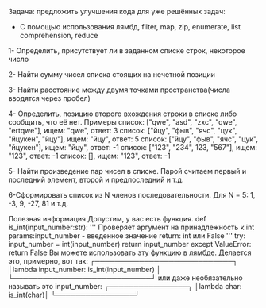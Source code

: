 Задача: предложить улучшения кода для уже решённых задач:

- С помощью использования лямбд, filter, map, zip, enumerate, list comprehension, reduce

1- Определить, присутствует ли в заданном списке строк, некоторое число

2- Найти сумму чисел списка стоящих на нечетной позиции

3- Найти расстояние между двумя точками пространства(числа вводятся через пробел)

4- Определить, позицию второго вхождения строки в списке либо сообщить, что её нет.
Примеры
список: ["qwe", "asd", "zxc", "qwe", "ertqwe"], ищем: "qwe", ответ: 3
список: ["йцу", "фыв", "ячс", "цук", "йцукен", "йцу"], ищем: "йцу", ответ: 5
список: ["йцу", "фыв", "ячс", "цук", "йцукен"], ищем: "йцу", ответ: -1
список: ["123", "234", 123, "567"], ищем: "123", ответ: -1
список: [], ищем: "123", ответ: -1

5- Найти произведение пар чисел в списке. Парой считаем первый и последний элемент, второй и предпоследний и т.д.

6-Сформировать список из  N членов последовательности.
Для N = 5: 1, -3, 9, -27, 81 и т.д.

Полезная информация
Допустим, у вас есть функция.
def is_int(input_number:str):
'''
Проверяет аргумент на принадлежность к int
params:input_number - введенное значение
return: int или False
'''
try:
input_number = int(input_number)
return input_number
except ValueError:
return False
Вы можете использовать эту функцию в лямбде. Делается это, примерно, вот так:
┌────────────────────────────┐
│lambda input_number: is_int(input_number) │
└────────────────────────────┘
или даже необязательно называть это input_number:
┌────────────────┐
│lambda char: is_int(char)│
└────────────────┘
